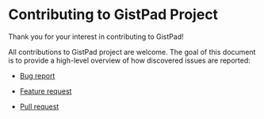 
# Contributing to GistPad Project

Thank you for your interest in contributing to GistPad!

All contributions to GistPad project are welcome. The goal of this document is to provide a high-level overview of how discovered issues are 
reported:  

* [Bug report](https://github.com/shfarazi/gistpad/blob/7bda99938406fed35423d531bdcbf2d4762e531e/.github/ISSUE_TEMPLATE/bug_report.md)

* [Feature request](https://github.com/shfarazi/gistpad/blob/7bda99938406fed35423d531bdcbf2d4762e531e/.github/ISSUE_TEMPLATE/feature_request.md)

* [Pull request](https://github.com/shfarazi/gistpad/blob/7bda99938406fed35423d531bdcbf2d4762e531e/.github/PULL_REQUEST_TEMPLATE/pull_request_template.md)
